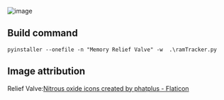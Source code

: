 ![image](https://github.com/nicholasgower/memory_relief_valve/assets/19493527/bdd4d5f5-6ad6-4314-81e5-74b13bbf1921)

## Build command


    pyinstaller --onefile -n "Memory Relief Valve" -w  .\ramTracker.py


## Image attribution

Relief Valve:[Nitrous oxide icons created by phatplus - Flaticon](https://www.flaticon.com/free-icons/nitrous-oxide) 
